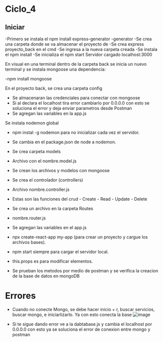 # Ciclo_4

## Iniciar 
-Primero se instala el npm install express-generator -generator
-Se crea una carpeta donde se va almacenar el proyecto de
-Se crea express proyecto_back en el cmd 
-Se ingresa a la nueva carpeta creada
-Se instala el npm install
-Se inicializa el npm start
Servidor cargado localhost:3000

En visual en una terminal dentro de la carpeta back se inicia un nuevo terminal y se instala mongoose una dependencia:

-npm install mongoose

En el proyecto back, se crea una carpeta config

- Se almacenaran las credenciales para conectar con mongoose
- Si al declara el localhost tira error cambiarlo por 0.0.0.0 con esto se soluciona el error y deja enviar parametros desde Postman
- Se agregan las variables en la app.js

Se instala nodemon global

- npm instal -g nodemon para no inicializar cada vez el servidor.
- Se cambia en el package.json de node a nodemon.

- Se crea carpeta models
- Archivo con el nombre.model.js
- Se crean los archivos y modelos con mongoose
  
- Se crea el controlador (controllers)
- Archivo nombre.controller.js
- Estas son las funciones del crud - Create - Read - Update - Delete
  
- Se crea un archivo en la carpeta Routes
- nombre.router.js
- Se agregan las variables en el app.js

- npx create-react-app my-app (para crear un proyecto y cargue los archivos bases).
- npm start siempre para cargar el servidor local.
- this.props es para modificar elementos.

- Se prueban los metodos por medio de postman y se verifica la creacion de la base de datos en mongoDB

# Errores
- Cuando no conecte Mongo, se debe hacer inicio + r, buscar servicios, buscar mongo, e iniciarlizarlo. Ya con esto conecta la base
![image](https://user-images.githubusercontent.com/29380120/197049185-da7afbaf-8153-48e8-9ab3-c990892f0d43.png)

- Si te sigue dando error ve a la dabtabase.js y cambia el localhost por 0.0.0.0 con esto ya se soluciona el error de conexion entre mongo y postman